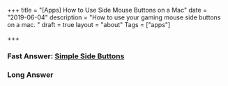 +++
title = "[Apps] How to Use Side Mouse Buttons on a Mac"
date = "2019-06-04"
description = "How to use your gaming mouse side buttons on a mac. "
draft = true
layout = "about"
Tags = ["apps"]

+++

### Fast Answer: [Simple Side Buttons](https://sensible-side-buttons.archagon.net/)

### Long Answer

